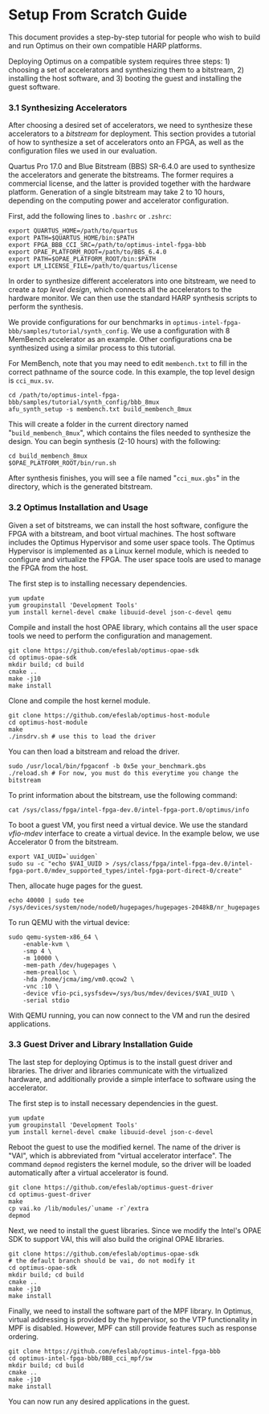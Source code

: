 # Setup From Scratch Guide

This document provides a step-by-step tutorial for people who wish to build and run Optimus on their own compatible HARP platforms.

Deploying Optimus on a compatible system requires three steps: 1) choosing a set of accelerators and synthesizing them to a bitstream, 2) installing the host software, and 3) booting the guest and installing the guest software.

### 3.1 Synthesizing Accelerators

After choosing a desired set of accelerators, we need to synthesize these accelerators to a *bitstream* for deployment. This section provides a tutorial of how to synthesize a set of accelerators onto an FPGA, as well as the configuration files we used in our evaluation.

Quartus Pro 17.0 and Blue Bitstream (BBS) SR-6.4.0 are used to synthesize the accelerators and generate the bitstreams. The former requires a commercial license, and the latter is provided together with the hardware platform. Generation of a single bitstream may take 2 to 10 hours, depending on the computing power and accelerator configuration.

First, add the following lines to `.bashrc` or `.zshrc`:

```
export QUARTUS_HOME=/path/to/quartus
export PATH=$QUARTUS_HOME/bin:$PATH
export FPGA_BBB_CCI_SRC=/path/to/optimus-intel-fpga-bbb
export OPAE_PLATFORM_ROOT=/path/to/BBS_6.4.0
export PATH=$OPAE_PLATFORM_ROOT/bin:$PATH                                       
export LM_LICENSE_FILE=/path/to/quartus/license
```

In order to synthesize different accelerators into one bitstream, we need to create a *top level design*, which connects all the accelerators to the hardware monitor. We can then use the standard HARP synthesis scripts to perform the synthesis.

We provide configurations for our benchmarks in `optimus-intel-fpga-bbb/samples/tutorial/synth_config`. We use a configuration with 8 MemBench accelerator as an example. Other configurations cna be synthesized using a similar process to this tutorial.

For MemBench, note that you may need to edit `membench.txt` to fill in the correct pathname of the source code. In this example, the top level design is `cci_mux.sv`.

```
cd /path/to/optimus-intel-fpga-bbb/samples/tutorial/synth_config/bbb_8mux
afu_synth_setup -s membench.txt build_membench_8mux
```

This will create a folder in the current directory named "`build_membench_8mux`", which contains the files needed to synthesize the design. You can begin synthesis (2-10 hours) with the following:

```
cd build_membench_8mux
$OPAE_PLATFORM_ROOT/bin/run.sh
```

After synthesis finishes, you will see a file named "`cci_mux.gbs`" in the directory, which is the generated bitstream.

### 3.2 Optimus Installation and Usage

Given a set of bitstreams, we can install the host software, configure the FPGA with a bitstream, and boot virtual machines. The host software includes the Optimus Hypervisor and some user space tools. The Optimus Hypervisor is implemented as a Linux kernel module, which is needed to configure and virtualize the FPGA. The user space tools are used to manage the FPGA from the host.

The first step is to installing necessary dependencies.

```
yum update
yum groupinstall 'Development Tools'
yum install kernel-devel cmake libuuid-devel json-c-devel qemu
```

Compile and install the host OPAE library, which contains all the user space tools we need to perform the configuration and management.

```
git clone https://github.com/efeslab/optimus-opae-sdk
cd optimus-opae-sdk
mkdir build; cd build
cmake ..
make -j10
make install
```

Clone and compile the host kernel module.

```
git clone https://github.com/efeslab/optimus-host-module
cd optimus-host-module
make
./insdrv.sh # use this to load the driver
```

You can then load a bitstream and reload the driver.

```
sudo /usr/local/bin/fpgaconf -b 0x5e your_benchmark.gbs
./reload.sh # For now, you must do this everytime you change the bitstream
```

To print information about the bitstream, use the following command:

```
cat /sys/class/fpga/intel-fpga-dev.0/intel-fpga-port.0/optimus/info
```

To boot a guest VM, you first need a virtual device. We use the standard *vfio-mdev* interface to create a virtual device. In the example below, we use Accelerator 0 from the bitstream.

```
export VAI_UUID=`uuidgen`
sudo su -c "echo $VAI_UUID > /sys/class/fpga/intel-fpga-dev.0/intel-fpga-port.0/mdev_supported_types/intel-fpga-port-direct-0/create"
```

Then, allocate huge pages for the guest.

```
echo 40000 | sudo tee /sys/devices/system/node/node0/hugepages/hugepages-2048kB/nr_hugepages
```

To run QEMU with the virtual device:

```
sudo qemu-system-x86_64 \
    -enable-kvm \
    -smp 4 \
    -m 10000 \
    -mem-path /dev/hugepages \
    -mem-prealloc \
    -hda /home/jcma/img/vm0.qcow2 \
    -vnc :10 \
    -device vfio-pci,sysfsdev=/sys/bus/mdev/devices/$VAI_UUID \
    -serial stdio
```

With QEMU running, you can now connect to the VM and run the desired applications.

### 3.3 Guest Driver and Library Installation Guide

The last step for deploying Optimus is to the install guest driver and libraries. The driver and libraries communicate with the virtualized hardware, and additionally provide a simple interface to software using the accelerator.

The first step is to install necessary dependencies in the guest.

```
yum update
yum groupinstall 'Development Tools'
yum install kernel-devel cmake libuuid-devel json-c-devel
```

Reboot the guest to use the modified kernel. The name of the driver is "VAI", which is abbreviated from "virtual accelerator interface". The command `depmod` registers the kernel module, so the driver will be loaded automatically after a virtual accelerator is found.

```
git clone https://github.com/efeslab/optimus-guest-driver
cd optimus-guest-driver
make
cp vai.ko /lib/modules/`uname -r`/extra
depmod
```

Next, we need to install the guest libraries. Since we modify the Intel's OPAE SDK to support VAI, this will also build the original OPAE libraries.

```
git clone https://github.com/efeslab/optimus-opae-sdk
# the default branch should be vai, do not modify it
cd optimus-opae-sdk
mkdir build; cd build
cmake ..
make -j10
make install
```

Finally, we need to install the software part of the MPF library. In Optimus, virtual addressing is provided by the hypervisor, so the VTP functionality in MPF is disabled. However, MPF can still provide features such as response ordering.

```
git clone https://github.com/efeslab/optimus-intel-fpga-bbb
cd optimus-intel-fpga-bbb/BBB_cci_mpf/sw
mkdir build; cd build
cmake ..
make -j10
make install
```

You can now run any desired applications in the guest.